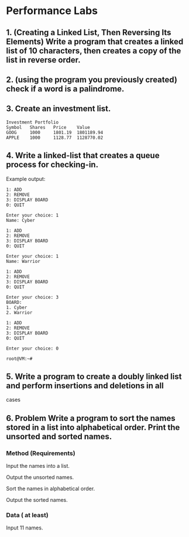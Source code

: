 # Performance Labs

## 1. (Creating a Linked List, Then Reversing Its Elements) Write a program that creates a linked list of 10 characters, then creates a copy of the list in reverse order.

## 2. (using the program you previously created) check if a word is a palindrome. 


## 3. Create an investment list.
```
Investment Portfolio
Symbol   Shares   Price    Value
GOOG     1000     1801.19  1801189.94
APPLE    1000     1128.77  1128770.02

```

## 4. Write a linked-list that creates a queue process for checking-in. 
   Example output: 
   
```
1: ADD
2: REMOVE
3: DISPLAY BOARD
0: QUIT

Enter your choice: 1
Name: Cyber

1: ADD
2: REMOVE
3: DISPLAY BOARD
0: QUIT

Enter your choice: 1
Name: Warrior

1: ADD
2: REMOVE
3: DISPLAY BOARD
0: QUIT

Enter your choice: 3
BOARD:
1. Cyber
2. Warrior

1: ADD
2: REMOVE
3: DISPLAY BOARD
0: QUIT

Enter your choice: 0

root@VM:~#

```

## 5. Write a program to create a doubly linked list and perform insertions and deletions in all
cases
## 6. Problem Write a program to sort the names stored in a list into alphabetical order. Print the unsorted and sorted names.

### Method (Requirements)

Input the names into a list.

Output the unsorted names.

Sort the names in alphabetical order.

Output the sorted names.

### Data ( at least) 

Input 11 names.
